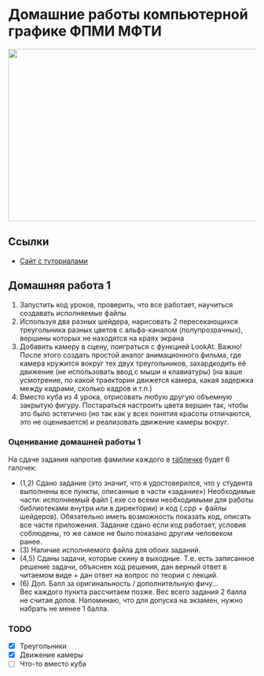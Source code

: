 # Домашние работы компьютерной графике ФПМИ МФТИ
<p align="center">
  <img src="https://github.com/Khaymon/mipt-2022-computer-graphics/blob/camera_movement/homework1/camera_movement/Triangles.gif" width="700" height="350" />  
</p>  

## Ссылки
- [Сайт с туториалами](http://www.opengl-tutorial.org/ru/)
## Домашняя работа 1
1. Запустить код уроков, проверить, что все работает, научиться создавать исполняемые файлы
2. Используя два разных шейдера, нарисовать 2 пересекающихся треугольника разных цветов с альфа-каналом (полупрозрачных), вершины которых не находятся на краях экрана
3. Добавить камеру в сцену, поиграться с функцией LookAt. Важно! После этого создать простой аналог анимационного фильма, где камера кружится вокруг тех двух треугольников, захардкодить её движение (не использовать ввод с мыши и клавиатуры)  (на ваше усмотрение, по какой траектории движется камера, какая задержка между кадрами, сколько кадров и т.п.)
4. Вместо куба из 4 урока, отрисовать любую другую объемную закрытую фигуру. Постараться настроить цвета вершин так, чтобы это было эстетично (но так как у всех понятия красоты отличаются, это не оценивается) и реализовать движение камеры вокруг.
### Оценивание домашней работы 1
На сдаче задания напротив фамилии каждого в [табличке](https://docs.google.com/spreadsheets/d/189_4597-jgIL-3nmXVoaYK-P0_RrbIyHWBmGnprwCsw/edit) будет 6 галочек:
- (1,2) Сдано задание (это значит, что я удостоверился, что у студента выполнены все пункты, описанные в части «задание») Необходимые части: исполняемый файл (.exe со всеми необходимыми для работы библиотеками внутри или в директории) и код (.сpp + файлы шейдеров). Обязательно иметь возможность показать код, описать все части приложения. Задание сдано если код работает, условия соблюдены, то же самое не было показано другим человеком ранее.
- (3) Наличие исполняемого файла для обоих заданий.
- (4,5) Сданы задачи, которые скину в выходные. Т.е. есть записанное решение задачи, объяснен ход решения, дан верный ответ в читаемом виде + дан ответ на вопрос по теории с лекций.
- (6) Доп. Балл за оригинальность / дополнительную фичу...  
Вес каждого пункта рассчитаем позже. Вес всего задания 2 балла не считая допов. Напоминаю, что для допуска на экзамен, нужно набрать не менее 1 балла.
### TODO
- [X] Треугольники
- [X] Движение камеры
- [ ] Что-то вместо куба
